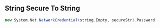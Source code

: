 
## String Secure To String

```scala
new System.Net.NetworkCredential(string.Empty, secureStr).Password
```


